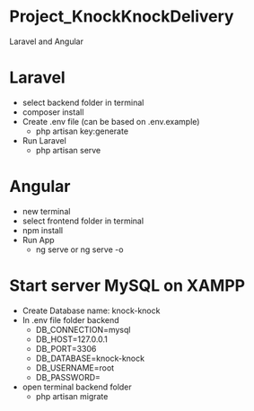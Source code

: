 # Project_KnockKnockDelivery

Laravel and Angular

# Laravel
- select backend folder in terminal
- composer install
- Create .env file (can be based on .env.example)
  - php artisan key:generate
- Run Laravel
  - php artisan serve

# Angular
- new terminal
- select frontend folder in terminal
- npm install
- Run App
  - ng serve or ng serve -o

# Start server MySQL on XAMPP
- Create Database name: knock-knock
- In .env file folder backend
  - DB_CONNECTION=mysql
  - DB_HOST=127.0.0.1
  - DB_PORT=3306
  - DB_DATABASE=knock-knock
  - DB_USERNAME=root
  - DB_PASSWORD=
- open terminal backend folder
  - php artisan migrate
  
